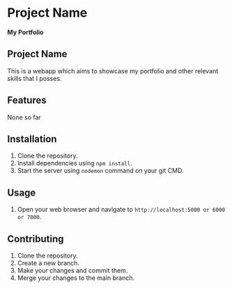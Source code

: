# Project Name

**My Portfolio**

## Project Name

This is a webapp which aims to showcase my portfolio and other relevant skills
that I posses.

## Features 

None so far


## Installation

1. Clone the repository.
2. Install dependencies using `npm install`.
3. Start the server using `nodemon` command on your git CMD.


## Usage

1. Open your web browser and navigate to `http://localhost:5000 or 6000 or 7000`.


## Contributing

1. Clone the repository.
2. Create a new branch.
3. Make your changes and commit them.
4. Merge your changes to the main branch.

